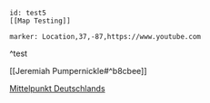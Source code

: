 ```leaflet
id: test5
[[Map Testing]]

marker: Location,37,-87,https://www.youtube.com
```
^test

[[Jeremiah Pumpernickle#^b8cbee]]

[Mittelpunkt Deutschlands](https://www.youtube.com)
